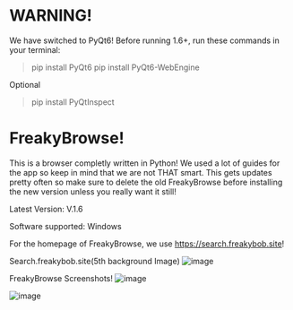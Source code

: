 # WARNING!
We have switched to PyQt6! Before running 1.6+, run these commands in your terminal:
> pip install PyQt6
> pip install PyQt6-WebEngine

Optional

> pip install PyQtInspect

# FreakyBrowse!
This is a browser completly written in Python! We used a lot of guides for the app so keep in mind that we are not THAT smart. 
This gets updates pretty often so make sure to delete the old FreakyBrowse before installing the new version unless you really want it still!

Latest Version: V.1.6

Software supported: Windows

For the homepage of FreakyBrowse, we use https://search.freakybob.site!

Search.freakybob.site(5th background Image)
![image](https://github.com/user-attachments/assets/7d9c7319-d8f4-46d3-a056-52c7d273fb8d)

FreakyBrowse Screenshots! 
![image](https://github.com/user-attachments/assets/36c7f6ff-668f-4938-8ba2-a36503ee5097)

![image](https://github.com/user-attachments/assets/e8b21094-5953-42b9-b0bc-db243c5c768d)

